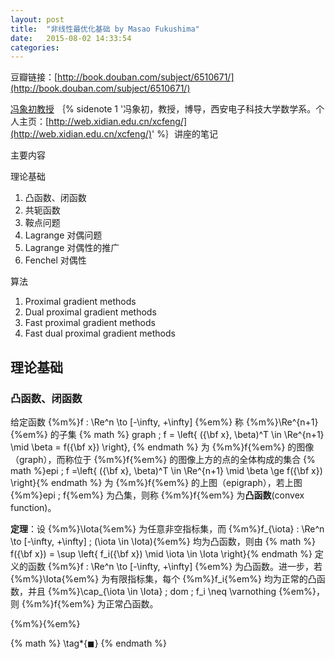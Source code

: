 ```yaml
---
layout: post
title:  "非线性最优化基础 by Masao Fukushima"
date:   2015-08-02 14:33:54
categories:
---
```


豆瓣链接：[http://book.douban.com/subject/6510671/](http://book.douban.com/subject/6510671/)

[冯象初教授](http://web.xidian.edu.cn/xcfeng/) ｛% sidenote 1 '冯象初，教授，博导，西安电子科技大学数学系。个人主页：[http://web.xidian.edu.cn/xcfeng/](http://web.xidian.edu.cn/xcfeng/)' %｝讲座的笔记

主要内容

理论基础

1. 凸函数、闭函数
2. 共轭函数
3. 鞍点问题
4. Lagrange 对偶问题
5. Lagrange 对偶性的推广
6. Fenchel 对偶性

算法

1. Proximal gradient methods
2. Dual proximal gradient methods
3. Fast proximal gradient methods
4. Fast dual proximal gradient methods

<!--more-->

## 理论基础 ##

### 凸函数、闭函数 ###

给定函数 {%m%}f : \Re^n \to [-\infty, +\infty] {%em%} 称 {%m%}\Re^{n+1}{%em%} 的子集
{% math %} graph \; f = \left{ ({\bf x}, \beta)^T \in \Re^{n+1} \mid \beta = f({\bf x}) \right}, {% endmath %}
为 {%m%}f{%em%} 的图像（graph），而称位于 {%m%}f{%em%} 的图像上方的点的全体构成的集合
{% math %}epi \; f =\left{ ({\bf x}, \beta)^T \in \Re^{n+1} \mid \beta \ge f({\bf x}) \right}{% endmath %}
为 {%m%}f{%em%} 的上图（epigraph），若上图 {%m%}epi \; f{%em%} 为凸集，则称 {%m%}f{%em%} 为**凸函数**(convex function)。

**定理**：设 {%m%}\Iota{%em%} 为任意非空指标集，而 {%m%}f_{\iota} : \Re^n \to [-\infty, +\infty] \; (\iota \in \Iota){%em%} 均为凸函数，则由
{% math %} f({\bf x}) = \sup \left{ f_i({\bf x}) \mid \iota \in \Iota \right}{% endmath %}
定义的函数 {%m%}f : \Re^n \to [-\infty, +\infty] {%em%} 为凸函数。进一步，若 {%m%}\Iota{%em%} 为有限指标集，每个 {%m%}f_i{%em%} 均为正常的凸函数，并且 {%m%}\cap_{\iota \in \Iota} \; dom \; f_i \neq \varnothing {%em%}，则 {%m%}f{%em%} 为正常凸函数。


{%m%}{%em%}

{% math %} \tag*{$\blacksquare$} {% endmath %}
